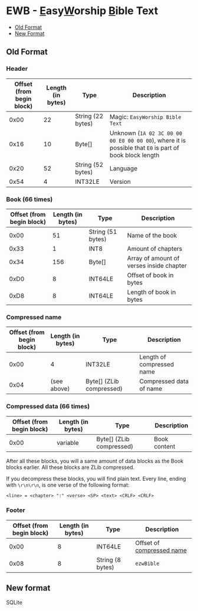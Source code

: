 # EWB - <ins>E</ins>asy<ins>W</ins>orship <ins>B</ins>ible Text

* [Old Format](#Old-Format)
* [New Format](#New-Format)

## Old Format

### Header

| Offset (from begin block) | Length (in bytes) | Type | Description |
| - | - | - | - |
| 0x00 | 22 | String (22 bytes) | Magic: `EasyWorship Bible Text` |
| 0x16 | 10 | Byte[] | Unknown (`1A 02 3C 00 00 00 E0 00 00 00`), where it is possible that `E0` is part of book block length |
| 0x20 | 52 | String (52 bytes) | Language |
| 0x54 | 4 | INT32LE | Version |

### Book (66 times)

| Offset (from begin block) | Length (in bytes) | Type | Description |
| - | - | - | - |
| 0x00 | 51 | String (51 bytes) | Name of the book |
| 0x33 | 1 | INT8 | Amount of chapters |
| 0x34 | 156 | Byte[] | Array of amount of verses inside chapter |
| 0xD0 | 8 | INT64LE | Offset of book in bytes |
| 0xD8 | 8 | INT64LE | Length of book in bytes |

### Compressed name

| Offset (from begin block) | Length (in bytes) | Type | Description |
| - | - | - | - |
| 0x00 | 4 | INT32LE | Length of compressed name |
| 0x04 | (see above) | Byte[] (ZLib compressed) | Compressed data of name |

### Compressed data (66 times)

| Offset (from begin block) | Length (in bytes) | Type | Description |
| - | - | - | - |
| 0x00 | variable | Byte[] (ZLib compressed) | Book content |

After all these blocks, you will a same amount of data blocks as the Book blocks earlier.
All these blocks are ZLib compressed.

If you decompress these blocks, you will find plain text.
Every line, ending with `\r\n\r\n`, is one verse of the following format:
```
<line> = <chapter> ":" <verse> <SP> <text> <CRLF> <CRLF>
```

### Footer

| Offset (from begin block) | Length (in bytes) | Type | Description |
| - | - | - | - |
| 0x00 | 8 | INT64LE | Offset of [compressed name](#compressed-name) |
| 0x08 | 8 | String (8 bytes) | `ezwBible` |

## New format

SQLite
